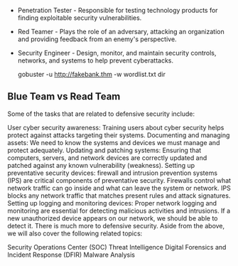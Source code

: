 
- Penetration Tester - Responsible for testing technology products for finding exploitable security vulnerabilities.
- Red Teamer - Plays the role of an adversary, attacking an organization and providing feedback from an enemy's perspective.
- Security Engineer - Design, monitor, and maintain security controls, networks, and systems to help prevent cyberattacks.

	gobuster -u http://fakebank.thm -w wordlist.txt dir

## Blue Team vs Read Team

Some of the tasks that are related to defensive security include:

User cyber security awareness: Training users about cyber security helps protect against attacks targeting their systems.
Documenting and managing assets: We need to know the systems and devices we must manage and protect adequately.
Updating and patching systems: Ensuring that computers, servers, and network devices are correctly updated and patched against any known vulnerability (weakness).
Setting up preventative security devices: firewall and intrusion prevention systems (IPS) are critical components of preventative security. Firewalls control what network traffic can go inside and what can leave the system or network. IPS blocks any network traffic that matches present rules and attack signatures.
Setting up logging and monitoring devices: Proper network logging and monitoring are essential for detecting malicious activities and intrusions. If a new unauthorized device appears on our network, we should be able to detect it.
There is much more to defensive security. Aside from the above, we will also cover the following related topics:

Security Operations Center (SOC)
Threat Intelligence
Digital Forensics and Incident Response (DFIR)
Malware Analysis